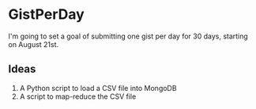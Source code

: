 GistPerDay
============

I'm going to set a goal of submitting one gist per day for 30 days, starting on August 21st.

## Ideas ##
1. A Python script to load a CSV file into MongoDB
2. A script to map-reduce the CSV file
